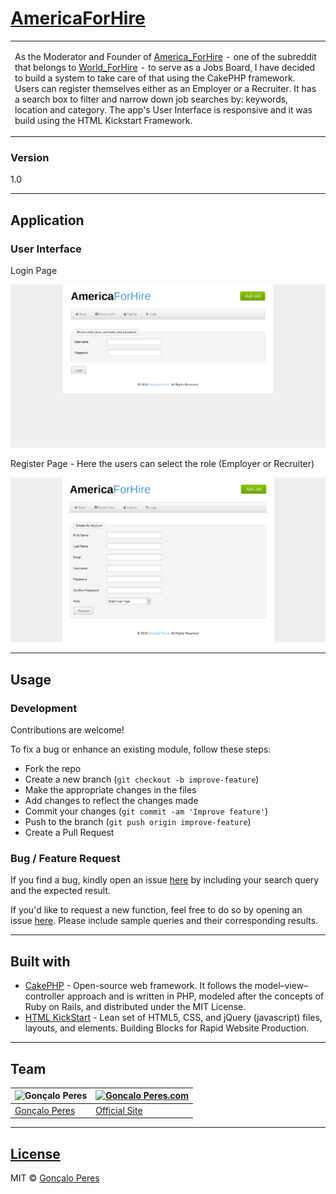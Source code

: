 # [AmericaForHire](https://github.com/goncaloperes/Project-CakePHP-AmericaForHire)

<table>
<tr>
<td>
  
As the Moderator and Founder of [America_ForHire](https://www.reddit.com/r/america_forhire/) - one of the subreddit that belongs to [World_ForHire](https://www.reddit.com/r/world_forhire/) - to serve as a Jobs Board, I have decided to build a system to take care of that using the CakePHP framework.
  Users can register themselves either as an Employer or a Recruiter.
  It has a search box to filter and narrow down job searches by: keywords, location and category.
  The app's User Interface is responsive and it was build using the HTML Kickstart Framework.
  
</td>
</tr>
</table>

### Version
1.0


---

## Application

### User Interface

Login Page

![](https://github.com/goncaloperes/Project-CakePHP-AmericaForHire/blob/master/Snapshots/Login.png)

Register Page - Here the users can select the role (Employer or Recruiter)

![](https://github.com/goncaloperes/Project-CakePHP-AmericaForHire/blob/master/Snapshots/Register.png)

---

## Usage

### Development
Contributions are welcome!

To fix a bug or enhance an existing module, follow these steps:

- Fork the repo
- Create a new branch (`git checkout -b improve-feature`)
- Make the appropriate changes in the files
- Add changes to reflect the changes made
- Commit your changes (`git commit -am 'Improve feature'`)
- Push to the branch (`git push origin improve-feature`)
- Create a Pull Request 

### Bug / Feature Request

If you find a bug, kindly open an issue [here](https://github.com/goncaloperes/Project-CakePHP-AmericaForHire/issues/new) by including your search query and the expected result.

If you'd like to request a new function, feel free to do so by opening an issue [here](https://github.com/goncaloperes/Project-CakePHP-AmericaForHire/issues/new). Please include sample queries and their corresponding results.

---

## Built with 

- [CakePHP](https://cakephp.org) - Open-source web framework. It follows the model–view–controller approach and is written in PHP, modeled after the concepts of Ruby on Rails, and distributed under the MIT License.
- [HTML KickStart](http://www.99lime.com/) -  Lean set of HTML5, CSS, and jQuery (javascript) files, layouts, and elements.  Building Blocks for Rapid Website Production.

---

## Team

![Gonçalo Peres](https://media-exp2.licdn.com/mpr/mpr/shrinknp_200_200/AAIA_wDGAAAAAQAAAAAAAAqTAAAAJDBlZTE3MmI0LWNmNjgtNDM3MS1iMzRmLTI0ZGQ1MGRlMWE1Yw.jpg)  | [![Goncalo Peres.com]()](https://goncaloperes.com/)
---|---
[Gonçalo Peres](https://github.com/goncaloperes) |[Official Site](https://goncaloperes.com)


---

## [License](https://github.com/goncaloperes/Project-CakePHP-AmericaForHire/blob/master/LICENSE)

MIT © [Gonçalo Peres](https://goncaloperes.github.io)
